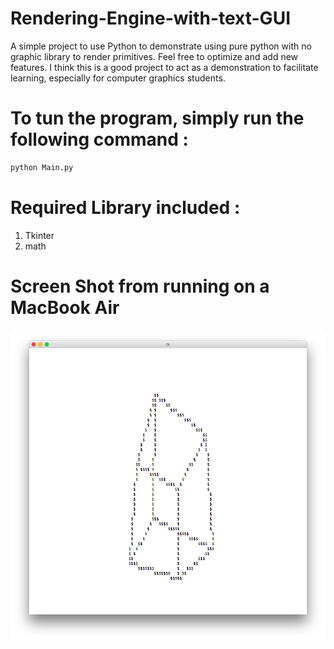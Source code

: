 # Rendering-Engine-with-text-GUI
A simple project to use Python to demonstrate using pure python with no graphic library to render primitives. Feel free to optimize and add new features. I think this is a good project to act as a demonstration to facilitate learning, especially for computer graphics students.

# To tun the program, simply run the following command :
```bash
python Main.py
```
# Required Library included :
1. Tkinter
2. math

# Screen Shot from running on a MacBook Air
![](https://github.com/Jonathan-D-Ip/Rendering-Engine-with-text-GUI/blob/master/Screen%20Shot%202018-04-15%20at%2018.52.33.png?raw=true "ScreenShot")
